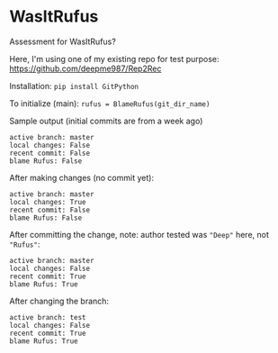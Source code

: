 # WasItRufus
Assessment for WasItRufus?

Here, I'm using one of my existing repo for test purpose: https://github.com/deepme987/Rep2Rec

Installation: `pip install GitPython`

To initialize (main): `rufus = BlameRufus(git_dir_name)`

Sample output (initial commits are from a week ago)
```angular2html
active branch: master
local changes: False
recent commit: False
blame Rufus: False
```

After making changes (no commit yet):

```angular2html
active branch: master
local changes: True
recent commit: False
blame Rufus: False
```

After committing the change, note: author tested was `"Deep"` here, not `"Rufus"`:

```angular2html
active branch: master
local changes: False
recent commit: True
blame Rufus: True
```

After changing the branch:

```angular2html
active branch: test
local changes: False
recent commit: True
blame Rufus: True
```